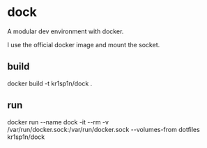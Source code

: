 # dock

A modular dev environment with docker.

I use the official docker image and mount the socket.

## build
docker build -t kr1sp1n/dock .

## run
docker run --name dock -it --rm -v /var/run/docker.sock:/var/run/docker.sock --volumes-from dotfiles kr1sp1n/dock
